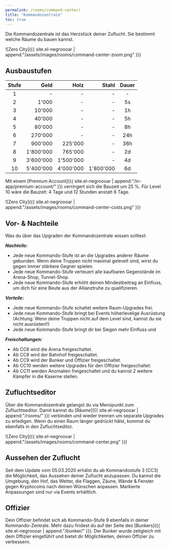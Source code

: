 ```yaml
---
permalink: /rooms/command-center/
title: "Kommandozentrale"
toc: true
---
```


Die Kommandozentrale ist das Herzstück deiner Zuflucht. Sie bestimmt welche Räume du bauen kannst.

![Zero City]({{ site.el-negroooar | append:"/assets/images/rooms/command-center-zoom.png" }})


## Ausbaustufen

| Stufe |      Geld |      Holz |     Stahl | Dauer |
|:-----:| ---------:| ---------:| ---------:|:-----:|
|   1   |         - |         - |         - |   -   |
|   2   |     1'000 |         - |         - |  5s   |
|   3   |    10'000 |         - |         - |  1h   |
|   4   |    40'000 |         - |         - |  5h   |
|   5   |    80'000 |         - |         - |  8h   |
|   6   |   270'000 |         - |         - |  24h  |
|   7   |   900'000 |   225'000 |         - |  36h  |
|   8   | 1'800'000 |   765'000 |         - |  2d   |
|   9   | 3'600'000 | 1'500'000 |         - |  4d   |
|  10   | 5'400'000 | 4'000'000 | 1'800'000 |  6d   |

Mit einem [Premium Account]({{ site.el-negroooar | append:"/in-app/premium-account/" }}) verringert sich die Bauzeit um 25 %.
Für Level 10 wäre die Bauzeit: 4 Tage und 12 Stunden anstatt 6 Tage.

![Zero City]({{ site.el-negroooar | append:"/assets/images/rooms/command-center-costs.png" }})


## Vor- & Nachteile
Was du über das Upgraden der Kommandozentrale wissen solltest:

***Nachteile:***

* Jede neue Kommando-Stufe ist an die Upgrades anderer Räume gebunden. Wenn deine Truppen nicht maximal gelevelt sind, wirst du gegen immer stärkere Gegner spielen.
* Jede neue Kommando-Stufe verteuert alle kaufbaren Gegenstände im Arena-Shop, Tunnel-Shop.
* Jede neue Kommando-Stufe erhöht deinen Mindestbeitrag an Einfluss, um dich für eine Beute aus der Allianztruhe zu qualifizieren.

***Vorteile:***

* Jede neue Kommando-Stufe schaltet weitere Raum-Upgrades frei.
* Jede neue Kommando-Stufe bringt bei Events höherlevelige Ausrüstung (Achtung: Wenn deine Truppen nicht auf dem Level sind, kannst du sie nicht ausrüsten!!)
* Jede neue Kommando-Stufe bringt dir bei Siegen mehr Einfluss und 

***Freischaltungen:***

* Ab CC6 wird die Arena freigeschaltet.
* Ab CC8 wird der Bahnhof freigeschaltet.
* Ab CC9 wird der Bunker und Offizier freigeschaltet.
* Ab CC10 werden weitere Upgrades für den Offizier freigeschaltet.
* Ab CC11 werden Anomalien freigeschaltet und du kannst 2 weitere Kämpfer in die Kaserne stellen.


## Zufluchtseditor

Über die Kommandozentrale gelangst du via Menüpunkt zum Zufluchtseditor. Damit kannst du [Räume]({{ site.el-negroooar | append:"/rooms/" }}) verbinden und wieder trennen um separate Upgrades zu erledigen. Wenn du einen Raum länger gedrückt hälst, kommst du ebenfalls in den Zufluchtseditor.

![Zero City]({{ site.el-negroooar | append:"/assets/images/rooms/command-center.png" }})

## Aussehen der Zuflucht

Seit dem Update vom 05.03.2020 erhälst du ab Kommandostufe 3 (CC3) die Möglichkeit, das Aussehen deiner Zuflucht anzupassen. Du kannst die Umgebung, den Hof, das Wetter, die Flaggen, Zäune, Wände & Fenster gegen Kryptocoins nach deinen Wünschen anpassen. Markierte Anpassungen sind nur via Events erhältlich.

## Offizier

Dein Offizier befindet sich ab Kommando-Stufe 9 ebenfalls in deiner Kommando-Zentrale.
Mehr dazu findest du auf der Seite des [Bunkers]({{ site.el-negroooar | append:"/bunker/" }}). Der Bunker wurde zeitgleich mit dem Offizier eingeführt und bietet dir Möglichkeiten, deinen Offizier zu verbessern.